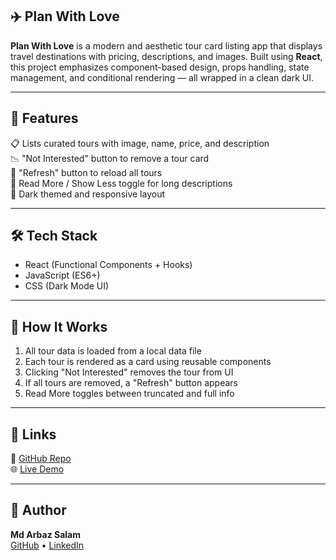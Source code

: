 ## ✈️ Plan With Love

**Plan With Love** is a modern and aesthetic tour card listing app that displays travel destinations with pricing, descriptions, and images. Built using **React**, this project emphasizes component-based design, props handling, state management, and conditional rendering — all wrapped in a clean dark UI.

---

## 🚀 Features

📋 Lists curated tours with image, name, price, and description  
📉 "Not Interested" button to remove a tour card  
🔁 "Refresh" button to reload all tours  
📖 Read More / Show Less toggle for long descriptions  
🌙 Dark themed and responsive layout  

---

## 🛠 Tech Stack

- React (Functional Components + Hooks)  
- JavaScript (ES6+)  
- CSS (Dark Mode UI)

---

## 📌 How It Works

1. All tour data is loaded from a local data file  
2. Each tour is rendered as a card using reusable components  
3. Clicking "Not Interested" removes the tour from UI  
4. If all tours are removed, a "Refresh" button appears  
5. Read More toggles between truncated and full info  

---

## 🔗 Links

🔴 [GitHub Repo](https://github.com/Arbaz1506/PlanWithLove)  
🌐 [Live Demo](https://arbaz1506.github.io/PlanWithLove)  

---

## 👤 Author

**Md Arbaz Salam**  
[GitHub](https://github.com/Arbaz1506) • [LinkedIn](https://linkedin.com/in/arbazsalam)
